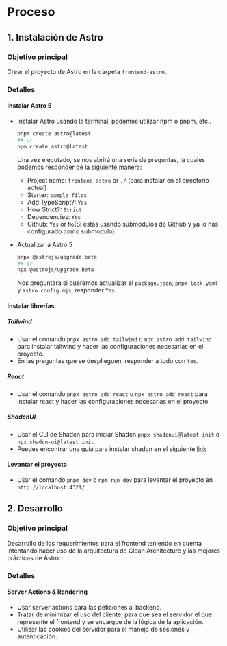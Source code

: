 # Proceso
## 1. Instalación de Astro
### Objetivo principal
Crear el proyecto de Astro en la carpeta `frontend-astro`.
### Detalles
#### Instalar Astro 5
- Instalar Astro usando la terminal, podemos utilizar npm o pnpm, etc..
    ```bash
    pnpm create astro@latest
    ## or
    npm create astro@latest
    ```	

    Una vez ejecutado, se nos abrirá una serie de preguntas, la cuales podemos responder de la siguiente manera:

    - Project name: `frontend-astro` or `./` (para instalar en el directorio actual)
    - Starter: `sample files`
    - Add TypeScript?: `Yes`
    - How Strict?: `Strict`
    - Dependencies: `Yes`
    - Github: `Yes` or `No`(Si estas usando submodulos de Github y ya lo has configurado como submodulo)

- Actualizar a Astro 5
    ```bash
    pnpx @astrojs/upgrade beta
    ## or
    npx @astrojs/upgrade beta
    ```

    Nos preguntara si queremos actualizar el `package.json`, `pnpm-lock.yaml` y `astro.config.mjs`, responder `Yes`.

#### Instalar librerías
##### Tailwind
- Usar el comando `pnpx astro add tailwind` o `npx astro add tailwind` para instalar tailwind y hacer las configuraciones necesarias en el proyecto.
- En las preguntas que se desplieguen, responder a todo con `Yes`.
##### React
- Usar el comando `pnpx astro add react` o `npx astro add react` para instalar react y hacer las configuraciones necesarias en el proyecto.
##### ShadcnUI
- Usar el CLI de Shadcn para iniciar Shadcn `pnpx shadcnui@latest init` o `npx shadcn-ui@latest init`
- Puedes encontrar una guía para instalar shadcn en el siguiente [link](https://ui.shadcn.com/docs/installation/astro)

#### Levantar el proyecto
- Usar el comando `pnpm dev` o `npm run dev` para levantar el proyecto en `http://localhost:4321/`
## 2. Desarrollo 
### Objetivo principal
Desarrollo de los requerimientos para el frontend teniendo en cuenta intentando hacer uso de la arquitectura de Clean Architecture y las mejores prácticas de Astro.
### Detalles
#### Server Actions & Rendering
- Usar server actions para las peticiones al backend.
- Tratar de minimizar el uso del cliente, para que sea el servidor el que represente el frontend y se encargue de la lógica de la aplicación.
- Utilizar las cookies del servidor para el manejo de sesiones y autenticación.



